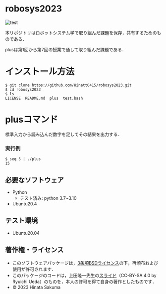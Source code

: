 # robosys2023

![test](https://github.com/Hinatt0415/robosys2023/actions/workflows/test.yml/badge.svg)

本リポジトリはロボットシステム学で取り組んだ課題を保存，共有するためのものである．

plusは第1回から第7回の授業で通して取り組んだ課題である．

# インストール方法
```
$ git clone https://github.com/Hinatt0415/robosys2023.git  
$ cd robosys2023  
$ ls  
LICENSE  README.md  plus  test.bash  
```

# plusコマンド
標準入力から読み込んだ数字を足してその結果を出力する．  
### 実行例
```
$ seq 5 | ./plus  
15
```
## 必要なソフトウェア
* Python
  * テスト済み: python 3.7~3.10
* Ubuntu20.4

## テスト環境
* Ubuntu20.04

## 著作権・ライセンス
* このソフトウェアパッケージは，[3条項BSDライセンス](https://opensource.org/license/bsd-3-clause/)の下，再頒布および使用が許可されます．
* このパッケージのコードは，上田隆一先生の[スライド](https://github.com/ryuichiueda/my_slides/tree/master/robosys_2022)（CC-BY-SA 4.0 by Ryuichi Ueda）のものを，本人の許可を得て自身の著作としたものです．
* © 2023 Hinata Sakuma
